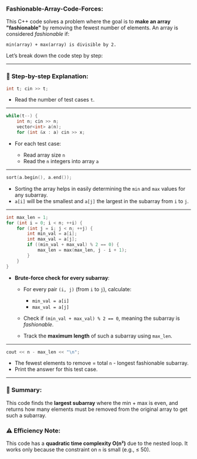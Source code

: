 ### Fashionable-Array-Code-Forces:

This C++ code solves a problem where the goal is to **make an array "fashionable"** by removing the fewest number of elements. An array is considered *fashionable* if:

```
min(array) + max(array) is divisible by 2.
```

Let’s break down the code step by step:

---

### 📌 **Step-by-step Explanation:**

```cpp
int t; cin >> t;
```

* Read the number of test cases `t`.

---

```cpp
while(t--) {
    int n; cin >> n;
    vector<int> a(n);
    for (int &x : a) cin >> x;
```

* For each test case:

  * Read array size `n`
  * Read the `n` integers into array `a`

---

```cpp
sort(a.begin(), a.end());
```

* Sorting the array helps in easily determining the `min` and `max` values for any subarray.
* `a[i]` will be the smallest and `a[j]` the largest in the subarray from `i` to `j`.

---

```cpp
int max_len = 1;
for (int i = 0; i < n; ++i) {
    for (int j = i; j < n; ++j) {
        int min_val = a[i];
        int max_val = a[j];
        if ((min_val + max_val) % 2 == 0) {
            max_len = max(max_len, j - i + 1);
        }
    }
}
```

* **Brute-force check for every subarray**:

  * For every pair `(i, j)` (from `i` to `j`), calculate:

    * `min_val = a[i]`
    * `max_val = a[j]`
  * Check if `(min_val + max_val) % 2 == 0`, meaning the subarray is *fashionable*.
  * Track the **maximum length** of such a subarray using `max_len`.

---

```cpp
cout << n - max_len << "\n";
```

* The fewest elements to remove = total `n` - longest fashionable subarray.
* Print the answer for this test case.

---

### 🧠 Summary:

This code finds the **largest subarray** where the min + max is even, and returns how many elements must be removed from the original array to get such a subarray.

### ⚠️ Efficiency Note:

This code has a **quadratic time complexity O(n²)** due to the nested loop. It works only because the constraint on `n` is small (e.g., ≤ 50).


